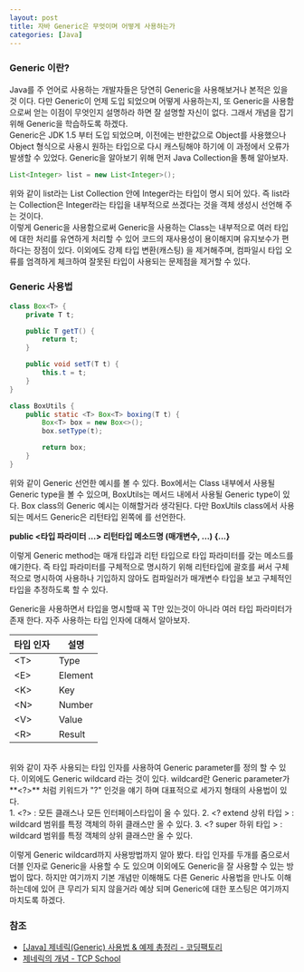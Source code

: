 ```yaml
---
layout: post
title: 자바 Generic은 무엇이며 어떻게 사용하는가
categories: [Java]
---
```


### Generic 이란?

Java를 주 언어로 사용하는 개발자들은 당연히 Generic을 사용해보거나 본적은 있을 것 이다. 다만 Generic이 언제 도입 되었으며 어떻게 사용하는지, 또 Generic을 사용함으로써 얻는 이점이 무엇인지 설명하라 하면 잘 설명할 자신이 없다. 그래서 개념을 잡기 위해 Generic을 학습하도록 하겠다.   
Generic은 JDK 1.5 부터 도입 되었으며, 이전에는 반한값으로 Object를 사용했으나 Object 형식으로 사용시 원하는 타입으로 다시 캐스팅해야 하기에 이 과정에서 오류가 발생할 수 있었다. Generic을 알아보기 위해 먼저 Java Collection을 통해 알아보자.

~~~ java
List<Integer> list = new List<Integer>();
~~~    

위와 같이 list라는 List Collection 안에 Integer라는 타입이 명시 되어 있다. 즉 list라는 Collection은 Integer라는 타입을 내부적으로 쓰겠다는 것을 객체 생성시 선언해 주는 것이다.    
이렇게 Generic을 사용함으로써 Generic을 사용하는 Class는 내부적으로 여러 타입에 대한 처리를 유연하게 처리할 수 있어 코드의 재사용성이 용이해지며 유지보수가 편하다는 장점이 있다. 이외에도 강제 타입 변환(캐스팅) 을 제거해주며, 컴파일시 타입 오류를 엄격하게 체크하여 잘못된 타입이 사용되는 문제점을 제거할 수 있다.    


### Generic 사용법

~~~ java
class Box<T> {
    private T t;

    public T getT() {
        return t;
    }

    public void setT(T t) {
        this.t = t;
    }
}

class BoxUtils {
    public static <T> Box<T> boxing(T t) {
        Box<T> box = new Box<>();
        box.setType(t);

        return box;
    }
}
~~~

위와 같이 Generic 선언한 예시를 볼 수 있다. Box에서는 Class 내부에서 사용될 Generic type을 볼 수 있으며, BoxUtils는 메서드 내에서 사용될 Generic type이 있다. Box class의 Generic 예시는 이해할거라 생각된다. 다만 BoxUtils class에서 사용되는 메서드 Generic은 리턴타입 왼쪽에 <T>를 선언한다. 

**public <타입 파라미터 ...> 리턴타입 메소드명 (매개변수, ...) {...}**

이렇게 Generic method는 매개 타입과 리턴 타입으로 타입 파라미터를 갖는 메소드를 얘기한다. 즉 타입 파라미터를 구체적으로 명시하기 위해 리턴타입에 <T> 괄호를 써서 구체적으로 명시하여 사용하나 기입하지 않아도 컴파일러가 매개변수 타입을 보고 구체적인 타입을 추정하도록 할 수 있다.    

Generic을 사용하면서 타입을 명시할때 꼭 T만 있는것이 아니라 여러 타입 파라미터가 존재 한다. 자주 사용하는 타입 인자에 대해서 알아보자.    
<table class="table">
  <thead>
    <tr>
      <th>타입 인자</th>
      <th>설명</th>
    </tr>
  </thead>
  <tbody>
    <tr>
      <td>&lt;T&gt;</td>
      <td>Type</td>
    </tr>
    <tr>
      <td>&lt;E&gt;</td>
      <td>Element</td>
    </tr>
    <tr>
      <td>&lt;K&gt;</td>
      <td>Key</td>
    </tr>
    <tr>
      <td>&lt;N&gt;</td>
      <td>Number</td>
    </tr>
    <tr>
      <td>&lt;V&gt;</td>
      <td>Value</td>
    </tr>
    <tr>
      <td>&lt;R&gt;</td>
      <td>Result</td>
    </tr>
  </tbody>
</table>
<br>
위와 같이 자주 사용되는 타입 인자를 사용하여 Generic parameter를 정의 할 수 있다. 이외에도 Generic wildcard 라는 것이 있다. wildcard란 Generic parameter가 **&lt;?&gt;** 처럼 키워드가 "?" 인것을 얘기 하며 대표적으로 세가지 형태의 사용법이 있다.    
<br>
1. &lt;?&gt; : 모든 클래스나 모든 인터페이스타입이 올 수 있다.    
2. &lt;? extend 상위 타입 &gt; : wildcard 범위를 특정 객체의 하위 클래스만 올 수 있다.    
3. &lt;? super 하위 타입 &gt; : wildcard 범위를 특정 객체의 상위 클래스만 올 수 있다.    

이렇게 Generic wildcard까지 사용방법까지 알아 봤다. 타입 인자를 두개를 줌으로서 더블 인자로 Generic을 사용할 수 도 있으며 이외에도 Generic을 잘 사용할 수 있는 방법이 많다. 하지만 여기까지 기본 개념만 이해해도 다른 Generic 사용법을 만나도 이해하는데에 있어 큰 무리가 되지 않을거라 예상 되며 Generic에 대한 포스팅은 여기까지 마치도록 하겠다.    

### 참조
- [[Java] 제네릭(Generic) 사용법 & 예제 총정리 - 코딩팩토리](https://coding-factory.tistory.com/573)
- [제네릭의 개념 - TCP School ](http://www.tcpschool.com/java/java_generic_concept)
